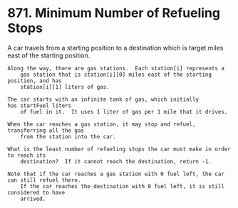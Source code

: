 # 871. Minimum Number of Refueling Stops

A car travels from a starting position to a destination which is target miles
        east of the starting position.

    Along the way, there are gas stations.  Each station[i] represents a
        gas station that is station[i][0] miles east of the starting position, and has
        station[i][1] liters of gas.

    The car starts with an infinite tank of gas, which initially has startFuel liters
        of fuel in it.  It uses 1 liter of gas per 1 mile that it drives.

    When the car reaches a gas station, it may stop and refuel, transferring all the gas
        from the station into the car.

    What is the least number of refueling stops the car must make in order to reach its
        destination?  If it cannot reach the destination, return -1.

    Note that if the car reaches a gas station with 0 fuel left, the car can still refuel there. 
        If the car reaches the destination with 0 fuel left, it is still considered to have
        arrived.